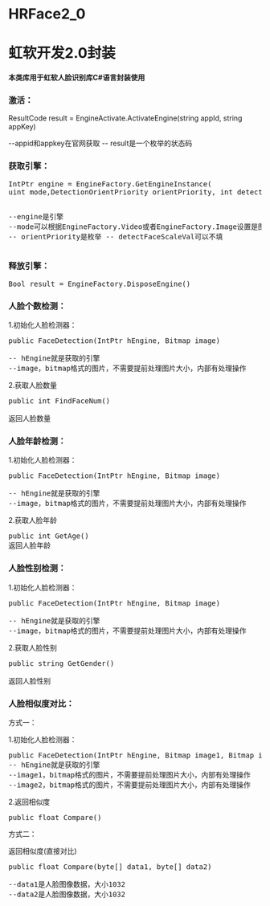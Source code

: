 # HRFace2_0
<h1>虹软开发2.0封装</h1>

<h4>本类库用于虹软人脸识别库C#语言封装使用</h4>


<h3>激活：</h3>

ResultCode result = EngineActivate.ActivateEngine(string appId, string appKey)

--appid和appkey在官网获取
-- result是一个枚举的状态码


<h3>获取引擎：</h3>
<pre>
IntPtr engine = EngineFactory.GetEngineInstance(
uint mode,DetectionOrientPriority orientPriority, int detectFaceScaleVal = 12)


--engine是引擎
--mode可以根据EngineFactory.Video或者EngineFactory.Image设置是图像还是视频，目前只支持图像。
-- orientPriority是枚举
-- detectFaceScaleVal可以不填
</pre>

<h3>释放引擎：</h3>
<pre>
Bool result = EngineFactory.DisposeEngine()
</pre>


<h3>人脸个数检测：</h3>

1.初始化人脸检测器：
<pre>
public FaceDetection(IntPtr hEngine, Bitmap image)

-- hEngine就是获取的引擎
--image，bitmap格式的图片，不需要提前处理图片大小，内部有处理操作
</pre>
2.获取人脸数量
<pre>
public int FindFaceNum()

返回人脸数量
</pre>


<h3>人脸年龄检测：</h3>


1.初始化人脸检测器：
<pre>
public FaceDetection(IntPtr hEngine, Bitmap image)

-- hEngine就是获取的引擎
--image，bitmap格式的图片，不需要提前处理图片大小，内部有处理操作
</pre>
2.获取人脸年龄
<pre>
public int GetAge()
返回人脸年龄
</pre>



<h3>人脸性别检测：</h3>


1.初始化人脸检测器：
<pre>
public FaceDetection(IntPtr hEngine, Bitmap image)

-- hEngine就是获取的引擎
--image，bitmap格式的图片，不需要提前处理图片大小，内部有处理操作
</pre>
2.获取人脸性别
<pre>
public string GetGender()

返回人脸性别
</pre>
<h3>人脸相似度对比：</h3>

方式一：

1.初始化人脸检测器：
<pre>
public FaceDetection(IntPtr hEngine, Bitmap image1, Bitmap image2)
-- hEngine就是获取的引擎
--image1，bitmap格式的图片，不需要提前处理图片大小，内部有处理操作
--image2，bitmap格式的图片，不需要提前处理图片大小，内部有处理操作
</pre>

2.返回相似度
<pre>
public float Compare()
</pre>

方式二：


返回相似度(直接对比)
<pre>
public float Compare(byte[] data1, byte[] data2)

--data1是人脸图像数据，大小1032
--data2是人脸图像数据，大小1032
</pre>
